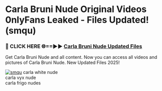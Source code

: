 # Carla Bruni Nude Original Videos 0nlyFans Leaked - Files Updated! (smqu)

<h3>🔴 CLICK HERE 🌐==►► <a href="https://tinyurl.com/yrmya6cz" rel="nofollow">Carla Bruni Nude Updated Files</a></h3>

Get Carla Bruni Nude and all content. Now you can access all videos and pictures of Carla Bruni Nude. New Updated Files 2025!

[![smqu](https://i.imgur.com/FMdXYCs.gif)](https://tinyurl.com/yrmya6cz)
carla white nude<br>
carla vyx nude<br>
carla frigo nudes